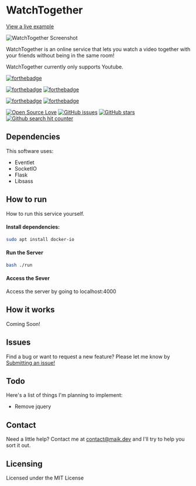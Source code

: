 # WatchTogether

[View a live example](https://maikka39.com/portfolio/WatchTogether/)

![WatchTogether Screenshot](https://raw.githubusercontent.com/maikka39/WatchTogether/master/src/frontend/static/img/WatchTogether.png)

WatchTogether is an online service that lets you watch a video together with your friends without being in the same room!

WatchTogether currently only supports Youtube.

[![forthebadge](https://forthebadge.com/images/badges/built-by-developers.svg)](https://forthebadge.com)

[![forthebadge](https://forthebadge.com/images/badges/made-with-python.svg)](https://forthebadge.com)
[![forthebadge](https://forthebadge.com/images/badges/made-with-javascript.svg)](https://forthebadge.com)

[![forthebadge](https://forthebadge.com/images/badges/uses-html.svg)](https://forthebadge.com)
[![forthebadge](https://forthebadge.com/images/badges/uses-css.svg)](https://forthebadge.com)


[![Open Source Love](https://badges.frapsoft.com/os/v2/open-source.png?v=103)](https://github.com/ellerbrock/open-source-badges/) [![GitHub issues](https://img.shields.io/github/issues/maikka39/WatchTogether.svg "GitHub issues")](https://github.com/maikka39/WatchTogether/issues) [![GitHub stars](https://img.shields.io/github/stars/maikka39/WatchTogether.svg "GitHub stars")](https://github.com/maikka39/WatchTogether/stargazers) [![Github search hit counter](https://img.shields.io/github/search/maikka39/WatchTogether/hit.svg)](#)

## Dependencies

This software uses:
* Eventlet
* SocketIO
* Flask
* Libsass

## How to run
How to run this service yourself.

#### Install dependencies:
```bash
sudo apt install docker-io
```

#### Run the Server
```bash
bash ./run
```

#### Access the Sever
Access the server by going to localhost:4000

## How it works

Coming Soon!

## Issues

Find a bug or want to request a new feature? Please let me know by [Submitting an issue!](https://github.com/maikka39/WatchTogether/issues)

## Todo

Here's a list of things I'm planning to implement:
* Remove jquery

## Contact

Need a little help? Contact me at [contact@maik.dev](mailto:maikka39@gmail.com) and I'll try to help you sort it out.

## Licensing

Licensed under the MIT License
